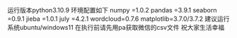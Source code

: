 运行版本python3.10.9
环境配置如下
numpy =1.0.2
pandas =3.9.1
seaborn =0.9.1
jieba =1.0.1
july =4.2.1
wordcloud=0.7.6
matplotlib=3.7.0/3.7.2
建议运行系统ubuntu/windows11
在执行前请先用pa获取微信的csv文件
祝大家生活幸福
